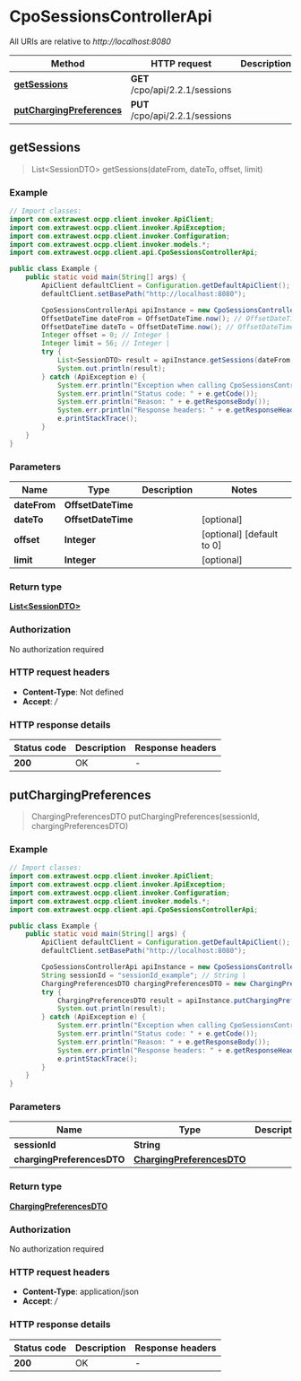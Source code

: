 # CpoSessionsControllerApi

All URIs are relative to *http://localhost:8080*

| Method | HTTP request | Description |
|------------- | ------------- | -------------|
| [**getSessions**](CpoSessionsControllerApi.md#getSessions) | **GET** /cpo/api/2.2.1/sessions |  |
| [**putChargingPreferences**](CpoSessionsControllerApi.md#putChargingPreferences) | **PUT** /cpo/api/2.2.1/sessions |  |



## getSessions

> List&lt;SessionDTO&gt; getSessions(dateFrom, dateTo, offset, limit)



### Example

```java
// Import classes:
import com.extrawest.ocpp.client.invoker.ApiClient;
import com.extrawest.ocpp.client.invoker.ApiException;
import com.extrawest.ocpp.client.invoker.Configuration;
import com.extrawest.ocpp.client.invoker.models.*;
import com.extrawest.ocpp.client.api.CpoSessionsControllerApi;

public class Example {
    public static void main(String[] args) {
        ApiClient defaultClient = Configuration.getDefaultApiClient();
        defaultClient.setBasePath("http://localhost:8080");

        CpoSessionsControllerApi apiInstance = new CpoSessionsControllerApi(defaultClient);
        OffsetDateTime dateFrom = OffsetDateTime.now(); // OffsetDateTime | 
        OffsetDateTime dateTo = OffsetDateTime.now(); // OffsetDateTime | 
        Integer offset = 0; // Integer | 
        Integer limit = 56; // Integer | 
        try {
            List<SessionDTO> result = apiInstance.getSessions(dateFrom, dateTo, offset, limit);
            System.out.println(result);
        } catch (ApiException e) {
            System.err.println("Exception when calling CpoSessionsControllerApi#getSessions");
            System.err.println("Status code: " + e.getCode());
            System.err.println("Reason: " + e.getResponseBody());
            System.err.println("Response headers: " + e.getResponseHeaders());
            e.printStackTrace();
        }
    }
}
```

### Parameters


| Name | Type | Description  | Notes |
|------------- | ------------- | ------------- | -------------|
| **dateFrom** | **OffsetDateTime**|  | |
| **dateTo** | **OffsetDateTime**|  | [optional] |
| **offset** | **Integer**|  | [optional] [default to 0] |
| **limit** | **Integer**|  | [optional] |

### Return type

[**List&lt;SessionDTO&gt;**](SessionDTO.md)

### Authorization

No authorization required

### HTTP request headers

- **Content-Type**: Not defined
- **Accept**: */*


### HTTP response details
| Status code | Description | Response headers |
|-------------|-------------|------------------|
| **200** | OK |  -  |


## putChargingPreferences

> ChargingPreferencesDTO putChargingPreferences(sessionId, chargingPreferencesDTO)



### Example

```java
// Import classes:
import com.extrawest.ocpp.client.invoker.ApiClient;
import com.extrawest.ocpp.client.invoker.ApiException;
import com.extrawest.ocpp.client.invoker.Configuration;
import com.extrawest.ocpp.client.invoker.models.*;
import com.extrawest.ocpp.client.api.CpoSessionsControllerApi;

public class Example {
    public static void main(String[] args) {
        ApiClient defaultClient = Configuration.getDefaultApiClient();
        defaultClient.setBasePath("http://localhost:8080");

        CpoSessionsControllerApi apiInstance = new CpoSessionsControllerApi(defaultClient);
        String sessionId = "sessionId_example"; // String | 
        ChargingPreferencesDTO chargingPreferencesDTO = new ChargingPreferencesDTO(); // ChargingPreferencesDTO | 
        try {
            ChargingPreferencesDTO result = apiInstance.putChargingPreferences(sessionId, chargingPreferencesDTO);
            System.out.println(result);
        } catch (ApiException e) {
            System.err.println("Exception when calling CpoSessionsControllerApi#putChargingPreferences");
            System.err.println("Status code: " + e.getCode());
            System.err.println("Reason: " + e.getResponseBody());
            System.err.println("Response headers: " + e.getResponseHeaders());
            e.printStackTrace();
        }
    }
}
```

### Parameters


| Name | Type | Description  | Notes |
|------------- | ------------- | ------------- | -------------|
| **sessionId** | **String**|  | |
| **chargingPreferencesDTO** | [**ChargingPreferencesDTO**](ChargingPreferencesDTO.md)|  | |

### Return type

[**ChargingPreferencesDTO**](ChargingPreferencesDTO.md)

### Authorization

No authorization required

### HTTP request headers

- **Content-Type**: application/json
- **Accept**: */*


### HTTP response details
| Status code | Description | Response headers |
|-------------|-------------|------------------|
| **200** | OK |  -  |

